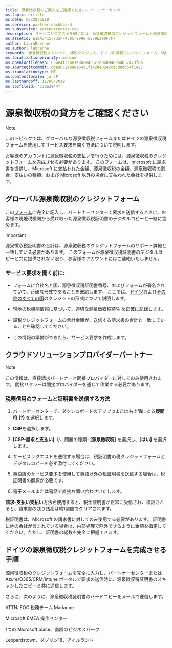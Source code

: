 ```yaml
---
title: 源泉徴収税のご購入をご確認ください。パートナーセンター
ms.topic: article
ms.date: 05/28/2019
ms.service: partner-dashboard
ms.subservice: partnercenter-csp
description: サービスリクエストを開くには、源泉徴収税のクレジットフォームと源泉徴収税証明書の両方が必要です。
ms.assetid: E1BA3415-732F-4385-8996-5E79E200F7F7
author: LauraBrenner
ms.author: labrenne
keywords: 源泉徴収税クレジット、課税クレジット、ドイツの課税クレジットフォーム、納税クレジット
ms.localizationpriority: medium
ms.openlocfilehash: 654e4f32be1e86ce455c7d0409469bab37473f8b
ms.sourcegitcommit: dbaa6c2e8a0e6431f1420e024cca6d0dd54f1425
ms.translationtype: MT
ms.contentlocale: ja-JP
ms.lasthandoff: 11/06/2019
ms.locfileid: "73653944"
---
```

# <a name="make-sure-you-are-credited-for-withholding-tax"></a>源泉徴収税の貸方をご確認ください

>[!Note]
>このトピックでは、グローバルな源泉徴収税フォームまたはドイツの源泉徴収税フォームを使用してサービス要求を開く方法について説明します。

お客様のアカウントに源泉徴収税の支払いを行うためには、源泉徴収税のクレジットフォームを完成させる必要があります。 このフォームは、microsoft に請求書を提供し、Microsoft に支払われた金額、源泉徴収税の金額、源泉徴収税の割合、支払いの種類、および Microsoft 以外の場合に支払われた会社を提供します。  

## <a name="global-withholding-tax-credit-form"></a>グローバル源泉徴収税のクレジットフォーム

この[フォーム](https://query.prod.cms.rt.microsoft.com/cms/api/am/binary/RE30311)に完全に記入し、パートナーセンターで要求を送信するときに、お客様の現地税機関から受け取った源泉徴収税証明書のデジタルコピーと一緒に含めます。
>[!IMPORTANT]
>源泉徴収税証明書の合計は、源泉徴収税のクレジットフォームのサポート詳細と一致している必要があります。 このフォームが源泉徴収税証明書のデジタルコピーと共に提供されない限り、お客様のアカウントにはご連絡いたしません。

### <a name="before-opening-the-service-request"></a>サービス要求を開く前に:

- フォームに会社名と国、源泉徴収税証明書番号、およびフォームが署名されていて、正確な形式であることを確認します。 ここでは、[ドイツ](https://query.prod.cms.rt.microsoft.com/cms/api/am/binary/RE305Lo)および[その他のすべての国](https://query.prod.cms.rt.microsoft.com/cms/api/am/binary/RE30311)のクレジットの形式について説明します。

- 現地の税機関情報に基づいて、適切な源泉徴収税額% を正確に記録します。

- 課税クレジットフォームの合計金額が、送信する請求書の合計と一致していることを確認してください。 

- この情報の準備ができたら、サービス要求を作成します。

## <a name="cloud-solution-provider-partners"></a>クラウドソリューションプロバイダーパートナー

>[!Note]
>この情報は、直接請求パートナーと間接プロバイダーに対してのみ使用されます。 間接リセラーは間接プロバイダーを通じて作業する必要があります。

### <a name="how-to-submit-the-tax-credit-form-and-the-certificates"></a>税務信用のフォームと証明書を送信する方法

1. パートナーセンターで、ダッシュボードのアップ pまたは右上隅にある**疑問符** **(?)** を選択します。

2. **CSP**を選択します。

3. **[CSP-請求と支払い]** で、問題の種類- **[源泉徴収税]** を選択し、[**はい]** を選択します。 

4. サービスリクエストを送信する場合は、税証明書の税クレジットフォームとデジタルコピーを必ず添付してください。

5. 英語版のサービス要求を使用して英語以外の税証明書を送信する場合は、税証明書の翻訳が必要です。

6. 電子メールまたは電話で直接お問い合わせいたします。

**請求-支払い支払い**方法を使用すると、税金証明書が正常に受信され、検証されると、請求書の残り残高は約1週間でクリアされます。 

税証明書は、Microsoft の請求書に対してのみ使用する必要があります。 証明書に他の会社が含まれている場合は、内部処理で除外できるように金額を指定してください。ただし、証明書の総数を完全に把握できます。 

## <a name="instructions-for-completing-the-withholding-tax-credit-form-for-germany"></a>ドイツの源泉徴収税クレジットフォームを完成させる手順

[源泉徴収税のクレジットフォーム](https://query.prod.cms.rt.microsoft.com/cms/api/am/binary/RE305Lo)を完全に入力し、パートナーセンターまたは Azure/O365/CRM/Intune ポータルで要求の送信時に、源泉徴収税証明書のスキャンしたコピーと共に送信します。 

さらに、次のように、源泉徴収税証明書のハードコピーをメールで送信します。

ATTN: EOC 税務チーム Marianne

Microsoft EMEA 操作センター

1つの Microsoft place、南郡のビジネスパーク

Leopardstown、ダブリン18、アイルランド
